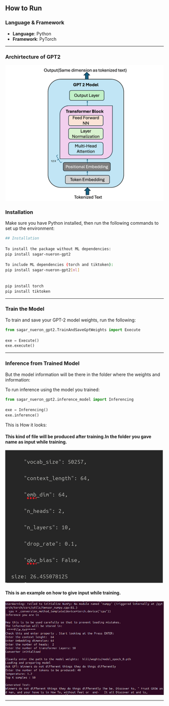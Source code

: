 
##  How to Run

###  Language & Framework

* **Language**: Python
* **Framework**: PyTorch

---
### Archirtecture of GPT2
![](1.png)
###  Installation

Make sure you have Python installed, then run the following commands to set up the environment:

```bash
## Installation

To install the package without ML dependencies:
pip install sagar-nueron-gpt2

To include ML dependencies (torch and tiktoken):
pip install sagar-nueron-gpt2[ml]


pip install torch
pip install tiktoken
```

---

###  Train the Model

To train and save your GPT-2 model weights, run the following:

```python
from sagar_nueron_gpt2.TrainAndSaveGptWeights import Execute

exe = Execute()
exe.execute()
```

---

###  Inference from Trained Model
But the model information will be there in the folder where the weights and information:


To run inference using the model you trained:

```python
from sagar_nueron_gpt2.inference_model import Inferencing

exe = Inferencing()
exe.inference()
```
This is How it looks: 
#### This kind of file will be produced after training.In the folder you gave name as input while training. 
![](2.jpeg)
#### This is an example on how to give input while training.
![](1.jpeg)

---


